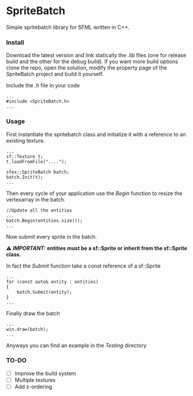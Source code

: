 # SpriteBatch

Simple spritebatch library for SFML written in C++.

### Install

Download the latest version and link statically the *.lib* files (one for release build and the other for the debug build). If you want more build options clone the repo, open the solution, modify the property page of the SpriteBatch project and build it yourself.

Include the *.h* file in your code

    ...
    #include <SpriteBatch.h>
    ...

### Usage

First instantiate the spritebatch class and initialize it with a reference to an existing texture.

    ...
    sf::Texture t;
    t.loadFromFile("....");
    
    sfex::SpriteBatch batch;
    batch.Init(t);
    ...
Then every cycle of your application use the *Begin* function to resize the vertexarray in the batch.

    //Update all the entities
    ...
    batch.Begin(entities.size());
    ...
    
Now submit every sprite in the batch.

:warning: ***IMPORTANT:*** **entities must be a sf::Sprite or inherit from the sf::Sprite class.**

In fact the *Submit* function take a const reference of a sf::Sprite

    ...
    for (const auto& entity : entities)
    {
        batch.Submit(entity);
    }
    ...
    
Finally draw the batch 

    ...
    win.draw(batch);
    ...
    
Anyways you can find an example in the *Testing* directory

### TO-DO

- [ ] Improve the build system
- [ ] Multiple textures
- [ ] Add z-ordering